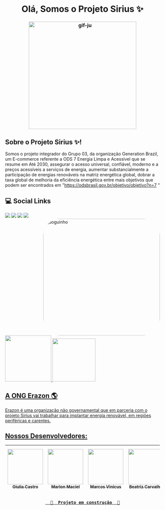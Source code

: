 <h1 align="center">Olá, Somos o Projeto Sirius ✨</h1>

<h3 align="center">
<img align="center"  height="350"  alt="gif-ju" src="https://media.giphy.com/media/hLYRBxb1h2jOHhZvtK/giphy.gif">

##

   
 ## Sobre o Projeto Sirius ✨!
  
  Somos o projeto integrador do Grupo 03, da organização Generation Brazil, um E-commerce referente a ODS 7  Energia Limpa e Acessível que se resume em Até 2030, assegurar o acesso universal, confiável, moderno e a preços acessíveis a serviços de energia, aumentar substancialmente a participação de energias renováveis na matriz energética global,  dobrar a taxa global de melhoria da eficiência energética entre mais objetivos que podem ser encontrados em "https://odsbrasil.gov.br/objetivo/objetivo?n=7 "
 
 
  ##  💻 Social Links
  
 <div> 
  <a href="https://www.youtube.com/c/ONUBrasilOficial" target="_blank"><img src="https://img.shields.io/badge/YouTube-FF0000?style=for-the-badge&logo=youtube&logoColor=white" target="_blank"></a>
  <a href="https://instagram.com/projeto_sirius30?utm_medium=copy_link" target="_blank"><img src="https://img.shields.io/badge/-Instagram-%23E4405F?style=for-the-badge&logo=instagram&logoColor=white" target="_blank"></a>
 <a href="https://discord.gg/tVepuzRF" target="_blank"><img src="https://img.shields.io/badge/Discord-7289DA?style=for-the-badge&logo=discord&logoColor=white" target="_blank"></a> 
  <a href = "mailto:projetosirius30@gmail.com"><img src="https://img.shields.io/badge/-Gmail-%23333?style=for-the-badge&logo=gmail&logoColor=white" target="_blank"></a>
  
 </div>
   
  <img align="right" alt="doguinho" height="380"  width="380"  style="border-radius:55px;" src="https://media.giphy.com/media/sHaKPdIuq7Q7jGzFRe/giphy.gif">
  
       
   ##
  <a href="https://github.com/Projeto-Sirius">
    <img height="150em" src="https://github-readme-stats.vercel.app/api?username=Projeto-Sirius&show_icons=true&theme=dark&include_all_commits=true&count_private=true"/>
  <img height="140em" src="https://github-readme-stats.vercel.app/api/top-langs/?username=Projeto-Sirius&layout=compact&langs_count=7&theme=dark"/> </h4>           

  
       
   
   ## A ONG Erazon 🌎
   Erazon é uma organização não governamental que em parceria com o projeto Sirius vai trabalhar para implantar energia renovável, em regiões periféricas e carentes.
   
   
   ## Nossos Desenvolvedores:

| [<img src="https://avatars.githubusercontent.com/u/86813022?v=4" width=115><br><sub> Giulia Castro</sub>](https://github.com/GiuliaCastroo) |  [<img src="https://avatars.githubusercontent.com/u/95311071?v=4" width=115><br><sub>Marlon Maciel</sub>](https://github.com/Marlon2103) |  [<img src="https://avatars.githubusercontent.com/u/95704694?v=4" width=115><br><sub>Marcos Vinicus</sub>](https://github.com/viniciusmarkdev) | [<img src="https://avatars.githubusercontent.com/u/75185802?v=4" width=115><br><sub> Beatriz Carvalho</sub>](https://github.com/Biah98) | [<img src="https://avatars.githubusercontent.com/u/95310379?v=4" width=115><br><sub> Rodrigo Viana</sub>](https://github.com/Rodrigo667k) | [<img src="https://avatars.githubusercontent.com/u/94928551?v=4" width=115><br><sub> Alexandre Amorim</sub>](https://github.com/alexamorim17) |
| :---: | :---: | :---: | :---: | :---: | :---:

   
   <h3 align="center"> 

      🚧  Projeto em construção  🚧

   </h3>
